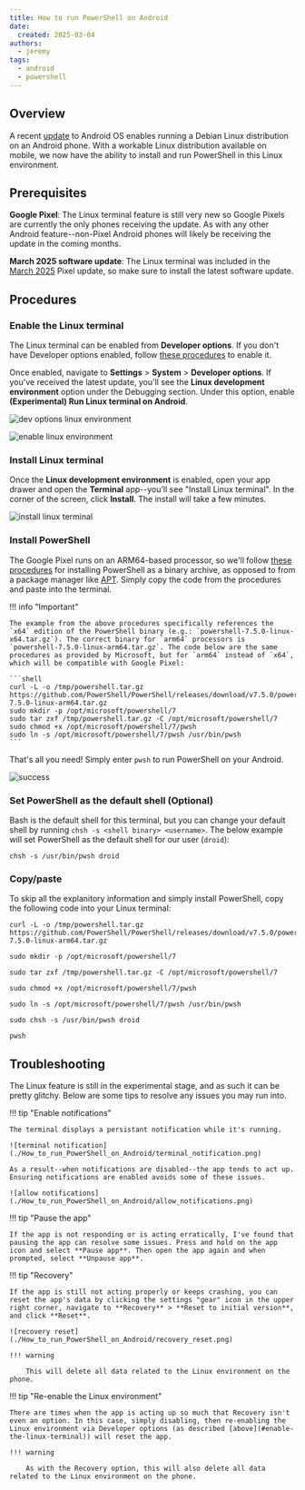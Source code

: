 ```yaml
---
title: How to run PowerShell on Android
date:
  created: 2025-03-04
authors:
  - jeremy
tags:
  - android
  - powershell
---
```

## Overview

A recent [update](https://www.zdnet.com/article/your-android-phone-will-run-debian-linux-soon-like-some-pixels-already-can/) to Android OS enables running a Debian Linux distribution on an Android phone. With a workable Linux distribution available on mobile, we now have the ability to install and run PowerShell in this Linux environment.

## Prerequisites

**Google Pixel**: The Linux terminal feature is still very new so Google Pixels are currently the only phones receiving the update. As with any other Android feature--non-Pixel Android phones will likely be receiving the update in the coming months.

**March 2025 software update**: The Linux terminal was included in the [March 2025](https://blog.google/products/pixel/pixel-drop-march-2025/) Pixel update, so make sure to install the latest software update.

## Procedures

### Enable the Linux terminal

The Linux terminal can be enabled from **Developer options**. If you don't have Developer options enabled, follow [these procedures](https://developer.android.com/studio/debug/dev-options#enable) to enable it.

Once enabled, navigate to **Settings** > **System** > **Developer options**. If you've received the latest update, you'll see the **Linux development environment** option under the Debugging section. Under this option, enable **(Experimental) Run Linux terminal on Android**.

![dev options linux environment](./How_to_run_PowerShell_on_Android/dev_options_linux_environment.png)

![enable linux environment](./How_to_run_PowerShell_on_Android/enable_linux_environment.png)

### Install Linux terminal

Once the **Linux development environment** is enabled, open your app drawer and open the **Terminal** app--you'll see "Install Linux terminal". In the corner of the screen, click **Install**. The install will take a few minutes.

![install linux terminal](./How_to_run_PowerShell_on_Android/install_inux_terminal.png)

### Install PowerShell

The Google Pixel runs on an ARM64-based processor, so we'll follow [these procedures](https://learn.microsoft.com/en-us/powershell/scripting/install/install-other-linux#installation-using-a-binary-archive-file) for installing PowerShell as a binary archive, as opposed to from a package manager like [APT](https://en.wikipedia.org/wiki/APT_(software)). Simply copy the code from the procedures and paste into the terminal.

!!! info "Important"

    The example from the above procedures specifically references the `x64` edition of the PowerShell binary (e.g.: `powershell-7.5.0-linux-x64.tar.gz`). The correct binary for `arm64` processors is `powershell-7.5.0-linux-arm64.tar.gz`. The code below are the same procedures as provided by Microsoft, but for `arm64` instead of `x64`, which will be compatible with Google Pixel:

    ```shell
    curl -L -o /tmp/powershell.tar.gz https://github.com/PowerShell/PowerShell/releases/download/v7.5.0/powershell-7.5.0-linux-arm64.tar.gz
    sudo mkdir -p /opt/microsoft/powershell/7
    sudo tar zxf /tmp/powershell.tar.gz -C /opt/microsoft/powershell/7
    sudo chmod +x /opt/microsoft/powershell/7/pwsh
    sudo ln -s /opt/microsoft/powershell/7/pwsh /usr/bin/pwsh
    ```

That's all you need! Simply enter `pwsh` to run PowerShell on your Android.

![success](./How_to_run_PowerShell_on_Android/success.png)

### Set PowerShell as the default shell (Optional)

Bash is the default shell for this terminal, but you can change your default shell by running `chsh -s <shell binary> <username>`. The below example will set PowerShell as the default shell for our user (`droid`):

```shell
chsh -s /usr/bin/pwsh droid
```

### Copy/paste

To skip all the explanitory information and simply install PowerShell, copy the following code into your Linux terminal:

```shell
curl -L -o /tmp/powershell.tar.gz https://github.com/PowerShell/PowerShell/releases/download/v7.5.0/powershell-7.5.0-linux-arm64.tar.gz

sudo mkdir -p /opt/microsoft/powershell/7

sudo tar zxf /tmp/powershell.tar.gz -C /opt/microsoft/powershell/7

sudo chmod +x /opt/microsoft/powershell/7/pwsh

sudo ln -s /opt/microsoft/powershell/7/pwsh /usr/bin/pwsh

sudo chsh -s /usr/bin/pwsh droid

pwsh
```

## Troubleshooting

The Linux feature is still in the experimental stage, and as such it can be pretty glitchy. Below are some tips to resolve any issues you may run into.

!!! tip "Enable notifications"

    The terminal displays a persistant notification while it's running.

    ![terminal notification](./How_to_run_PowerShell_on_Android/terminal_notification.png)

    As a result--when notifications are disabled--the app tends to act up. Ensuring notifications are enabled avoids some of these issues.

    ![allow notifications](./How_to_run_PowerShell_on_Android/allow_notifications.png)

!!! tip "Pause the app"

    If the app is not responding or is acting erratically, I've found that pausing the app can resolve some issues. Press and hold on the app icon and select **Pause app**. Then open the app again and when prompted, select **Unpause app**.

!!! tip "Recovery"

    If the app is still not acting properly or keeps crashing, you can reset the app's data by clicking the settings "gear" icon in the upper right corner, navigate to **Recovery** > **Reset to initial version**, and click **Reset**.

    ![recovery reset](./How_to_run_PowerShell_on_Android/recovery_reset.png)

    !!! warning

        This will delete all data related to the Linux environment on the phone.

!!! tip "Re-enable the Linux environment"

    There are times when the app is acting up so much that Recovery isn't even an option. In this case, simply disabling, then re-enabling the Linux environment via Developer options (as described [above](#enable-the-linux-terminal)) will reset the app.

    !!! warning

        As with the Recovery option, this will also delete all data related to the Linux environment on the phone.
